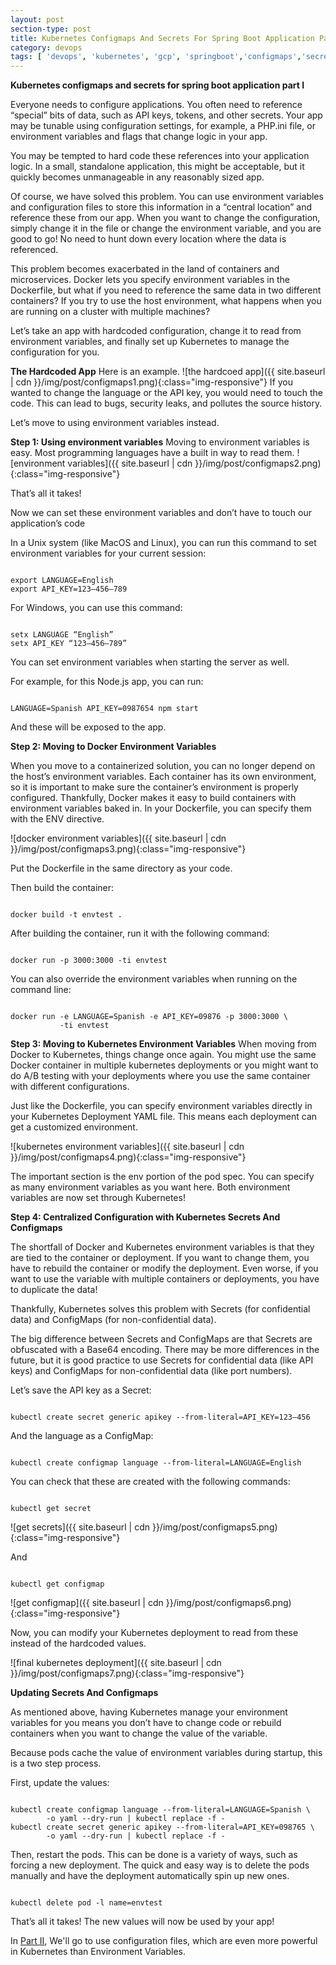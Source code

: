 ```yaml
---
layout: post
section-type: post
title: Kubernetes Configmaps And Secrets For Spring Boot Application Part I
category: devops
tags: [ 'devops', 'kubernetes', 'gcp', 'springboot','configmaps','secrets']
--- 
```


<strong>Kubernetes configmaps and secrets for spring boot application part I</strong>

Everyone needs to configure applications. You often need to reference “special” bits of data, such as API keys, tokens, and other secrets. Your app may be tunable using configuration settings, for example, a PHP.ini file, or environment variables and flags that change logic in your app.

You may be tempted to hard code these references into your application logic. In a small, standalone application, this might be acceptable, but it quickly becomes unmanageable in any reasonably sized app.

Of course, we have solved this problem. You can use environment variables and configuration files to store this information in a “central location” and reference these from our app. When you want to change the configuration, simply change it in the file or change the environment variable, and you are good to go! No need to hunt down every location where the data is referenced.

This problem becomes exacerbated in the land of containers and microservices. Docker lets you specify environment variables in the Dockerfile, but what if you need to reference the same data in two different containers? If you try to use the host environment, what happens when you are running on a cluster with multiple machines?

Let’s take an app with hardcoded configuration, change it to read from environment variables, and finally set up Kubernetes to manage the configuration for you.

<strong>The Hardcoded App</strong>
Here is an example.
![the hardcoed app]({{ site.baseurl | cdn }}/img/post/configmaps1.png){:class="img-responsive"}
If you wanted to change the language or the API key, you would need to touch the code. This can lead to bugs, security leaks, and pollutes the source history.

Let’s move to using environment variables instead.

<strong>Step 1: Using environment variables</strong>
Moving to environment variables is easy. Most programming languages have a built in way to read them.
![environment variables]({{ site.baseurl | cdn }}/img/post/configmaps2.png){:class="img-responsive"}

That’s all it takes!

Now we can set these environment variables and don’t have to touch our application’s code

In a Unix system (like MacOS and Linux), you can run this command to set environment variables for your current session:

<pre><code data-trim class="yaml">
export LANGUAGE=English
export API_KEY=123–456–789
</code></pre>

For Windows, you can use this command:

<pre><code data-trim class="yaml">
setx LANGUAGE “English”
setx API_KEY “123–456–789”
</code></pre>

You can set environment variables when starting the server as well.

For example, for this Node.js app, you can run:

<pre><code data-trim class="yaml">
LANGUAGE=Spanish API_KEY=0987654 npm start
</code></pre>

And these will be exposed to the app.

<strong>Step 2: Moving to Docker Environment Variables</strong>

When you move to a containerized solution, you can no longer depend on the host’s environment variables. Each container has its own environment, so it is important to make sure the container’s environment is properly configured. Thankfully, Docker makes it easy to build containers with environment variables baked in. In your Dockerfile, you can specify them with the ENV directive.

![docker environment variables]({{ site.baseurl | cdn }}/img/post/configmaps3.png){:class="img-responsive"}

Put the Dockerfile in the same directory as your code.

Then build the container:
<pre><code data-trim class="yaml">
docker build -t envtest .
</code></pre>

After building the container, run it with the following command:
<pre><code data-trim class="yaml">
docker run -p 3000:3000 -ti envtest
</code></pre>

You can also override the environment variables when running on the command line:
<pre><code data-trim class="yaml">
docker run -e LANGUAGE=Spanish -e API_KEY=09876 -p 3000:3000 \
           -ti envtest
</code></pre>

<strong>Step 3: Moving to Kubernetes Environment Variables</strong>
When moving from Docker to Kubernetes, things change once again. You might use the same Docker container in multiple kubernetes deployments or you might want to do A/B testing with your deployments where you use the same container with different configurations.

Just like the Dockerfile, you can specify environment variables directly in your Kubernetes Deployment YAML file. This means each deployment can get a customized environment.

![kubernetes environment variables]({{ site.baseurl | cdn }}/img/post/configmaps4.png){:class="img-responsive"}

The important section is the env portion of the pod spec. You can specify as many environment variables as you want here. Both environment variables are now set through Kubernetes!

<strong>Step 4: Centralized Configuration with Kubernetes Secrets And Configmaps</strong>

The shortfall of Docker and Kubernetes environment variables is that they are tied to the container or deployment. If you want to change them, you have to rebuild the container or modify the deployment. Even worse, if you want to use the variable with multiple containers or deployments, you have to duplicate the data!

Thankfully, Kubernetes solves this problem with Secrets (for confidential data) and ConfigMaps (for non-confidential data).

The big difference between Secrets and ConfigMaps are that Secrets are obfuscated with a Base64 encoding. There may be more differences in the future, but it is good practice to use Secrets for confidential data (like API keys) and ConfigMaps for non-confidential data (like port numbers).

Let’s save the API key as a Secret:

<pre><code data-trim class="yaml">
kubectl create secret generic apikey --from-literal=API_KEY=123–456
</code></pre>

And the language as a ConfigMap:
<pre><code data-trim class="yaml">
kubectl create configmap language --from-literal=LANGUAGE=English
</code></pre>

You can check that these are created with the following commands:

<pre><code data-trim class="yaml">
kubectl get secret
</code></pre>

![get secrets]({{ site.baseurl | cdn }}/img/post/configmaps5.png){:class="img-responsive"}

And
<pre><code data-trim class="yaml">
kubectl get configmap
</code></pre>

![get configmap]({{ site.baseurl | cdn }}/img/post/configmaps6.png){:class="img-responsive"}

Now, you can modify your Kubernetes deployment to read from these instead of the hardcoded values.

![final kubernetes deployment]({{ site.baseurl | cdn }}/img/post/configmaps7.png){:class="img-responsive"}

<strong>Updating Secrets And Configmaps</strong>

As mentioned above, having Kubernetes manage your environment variables for you means you don’t have to change code or rebuild containers when you want to change the value of the variable.

Because pods cache the value of environment variables during startup, this is a two step process.

First, update the values:

<pre><code data-trim class="yaml">
kubectl create configmap language --from-literal=LANGUAGE=Spanish \
        -o yaml --dry-run | kubectl replace -f -
kubectl create secret generic apikey --from-literal=API_KEY=098765 \
        -o yaml --dry-run | kubectl replace -f -
</code></pre>

Then, restart the pods. This can be done is a variety of ways, such as forcing a new deployment. The quick and easy way is to delete the pods manually and have the deployment automatically spin up new ones.

<pre><code data-trim class="yaml">
kubectl delete pod -l name=envtest
</code></pre>

That’s all it takes! The new values will now be used by your app!

In <a href="https://gluesolution.xyz/devops/2018/04/27/Kubernetes-Configmaps-And-Secrets-For-Spring-Boot-Application-Part-II.html">Part II</a>, We'll go to use configuration files, which are even more powerful in Kubernetes than Environment Variables.

